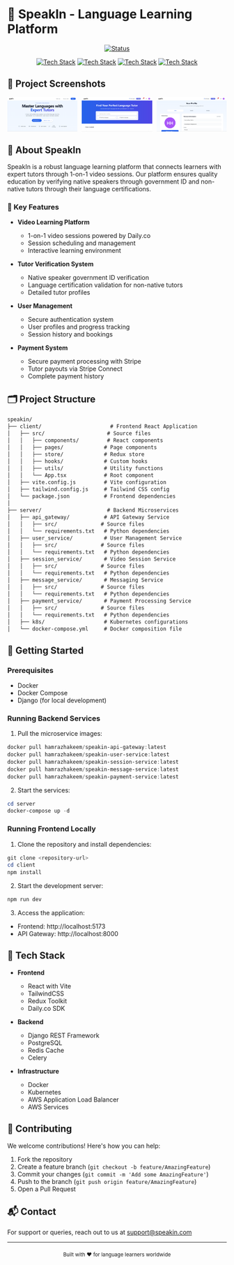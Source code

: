# 🌟 SpeakIn - Language Learning Platform

<div align="center">

[![Status](https://img.shields.io/badge/Status-Production%20Ready-success?style=for-the-badge)](https://github.com/yourusername/speakin)

[![Tech Stack](https://img.shields.io/badge/Frontend-React-blue?style=for-the-badge&logo=react)](https://reactjs.org/)
[![Tech Stack](https://img.shields.io/badge/Backend-Django-green?style=for-the-badge&logo=django)](https://www.djangoproject.com/)
[![Tech Stack](https://img.shields.io/badge/Database-PostgreSQL-blue?style=for-the-badge&logo=postgresql)](https://www.postgresql.org/)
[![Tech Stack](https://img.shields.io/badge/Architecture-Microservices-orange?style=for-the-badge&logo=kubernetes)](https://microservices.io/)

</div>

## 📸 Project Screenshots

<div align="center" style="display: flex; justify-content: space-between;">
  <img src="./assets/images/Landing.png" alt="Landing Page" width="32%" style="margin-right: 1%;"/>
  <img src="./assets/images/Home.png" alt="Home Page" width="32%" style="margin-right: 1%;"/>
  <img src="./assets/images/Profile.png" alt="Profile Page" width="32%"/>
</div>

## 🎯 About SpeakIn

SpeakIn is a robust language learning platform that connects learners with expert tutors through 1-on-1 video sessions. Our platform ensures quality education by verifying native speakers through government ID and non-native tutors through their language certifications.

### 🌟 Key Features

- **Video Learning Platform**
  - 1-on-1 video sessions powered by Daily.co
  - Session scheduling and management
  - Interactive learning environment

- **Tutor Verification System**
  - Native speaker government ID verification
  - Language certification validation for non-native tutors
  - Detailed tutor profiles

- **User Management**
  - Secure authentication system
  - User profiles and progress tracking
  - Session history and bookings

- **Payment System**
  - Secure payment processing with Stripe
  - Tutor payouts via Stripe Connect
  - Complete payment history

## 🗂️ Project Structure

```
speakin/
├── client/                      # Frontend React Application
│   ├── src/                    # Source files
│   │   ├── components/         # React components
│   │   ├── pages/             # Page components
│   │   ├── store/             # Redux store
│   │   ├── hooks/             # Custom hooks
│   │   ├── utils/             # Utility functions
│   │   └── App.tsx            # Root component
│   ├── vite.config.js         # Vite configuration
│   ├── tailwind.config.js     # Tailwind CSS config
│   └── package.json           # Frontend dependencies
│
├── server/                     # Backend Microservices
│   ├── api_gateway/           # API Gateway Service
│   │   ├── src/              # Source files
│   │   └── requirements.txt   # Python dependencies
│   ├── user_service/          # User Management Service
│   │   ├── src/              # Source files
│   │   └── requirements.txt   # Python dependencies
│   ├── session_service/       # Video Session Service
│   │   ├── src/              # Source files
│   │   └── requirements.txt   # Python dependencies
│   ├── message_service/       # Messaging Service
│   │   ├── src/              # Source files
│   │   └── requirements.txt   # Python dependencies
│   ├── payment_service/       # Payment Processing Service
│   │   ├── src/              # Source files
│   │   └── requirements.txt   # Python dependencies
│   ├── k8s/                   # Kubernetes configurations
│   └── docker-compose.yml     # Docker composition file
```

## 🚀 Getting Started

### Prerequisites
- Docker
- Docker Compose
- Django (for local development)

### Running Backend Services

1. Pull the microservice images:
```powershell
docker pull hamrazhakeem/speakin-api-gateway:latest
docker pull hamrazhakeem/speakin-user-service:latest
docker pull hamrazhakeem/speakin-session-service:latest
docker pull hamrazhakeem/speakin-message-service:latest
docker pull hamrazhakeem/speakin-payment-service:latest
```

2. Start the services:
```powershell
cd server
docker-compose up -d
```

### Running Frontend Locally

1. Clone the repository and install dependencies:
```powershell
git clone <repository-url>
cd client
npm install
```

2. Start the development server:
```powershell
npm run dev
```

3. Access the application:
- Frontend: http://localhost:5173
- API Gateway: http://localhost:8000

## 🔧 Tech Stack

- **Frontend**
  - React with Vite
  - TailwindCSS
  - Redux Toolkit
  - Daily.co SDK

- **Backend**
  - Django REST Framework
  - PostgreSQL
  - Redis Cache
  - Celery

- **Infrastructure**
  - Docker
  - Kubernetes
  - AWS Application Load Balancer
  - AWS Services

## 👥 Contributing

We welcome contributions! Here's how you can help:

1. Fork the repository
2. Create a feature branch (`git checkout -b feature/AmazingFeature`)
3. Commit your changes (`git commit -m 'Add some AmazingFeature'`)
4. Push to the branch (`git push origin feature/AmazingFeature`)
5. Open a Pull Request

## 📬 Contact

For support or queries, reach out to us at [support@speakin.com](mailto:support@speakin.com)

---

<div align="center">
  <sub>Built with ❤️ for language learners worldwide</sub>
</div>